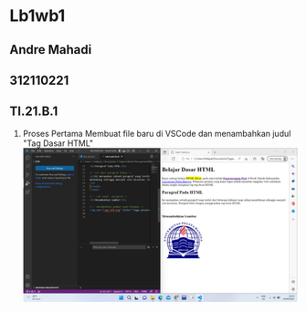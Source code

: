 # Lb1wb1
## Andre Mahadi
## 312110221
## TI.21.B.1

1. Proses Pertama Membuat file baru di VSCode dan menambahkan  judul "Tag Dasar HTML" 
![img](SSS/sss1.png)
